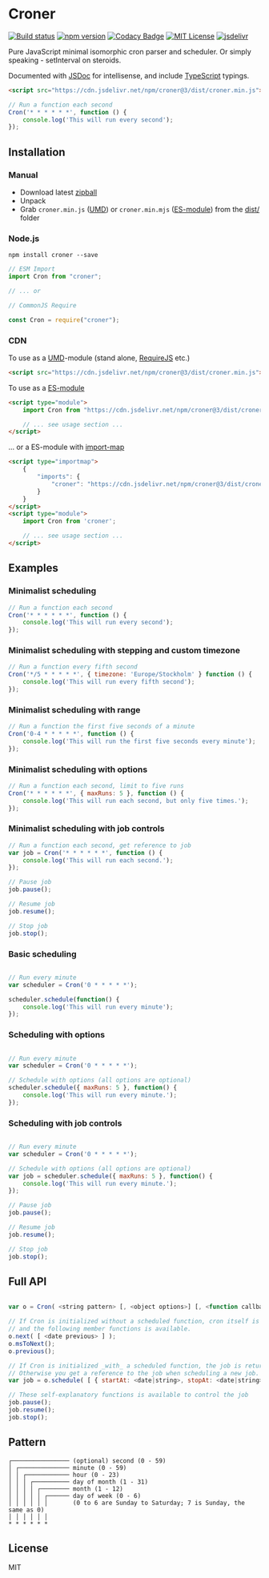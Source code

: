 # Croner

[![Build status](https://travis-ci.org/Hexagon/croner.svg)](https://travis-ci.org/Hexagon/croner) [![npm version](https://badge.fury.io/js/croner.svg)](https://badge.fury.io/js/croner) [![Codacy Badge](https://app.codacy.com/project/badge/Grade/4978bdbf495941c087ecb32b120f28ff)](https://www.codacy.com/gh/Hexagon/croner/dashboard?utm_source=github.com&amp;utm_medium=referral&amp;utm_content=Hexagon/croner&amp;utm_campaign=Badge_Grade)
[![MIT License](https://img.shields.io/badge/license-MIT-blue.svg)](https://github.com/Hexagon/croner/blob/master/LICENSE) [![jsdelivr](https://data.jsdelivr.com/v1/package/npm/croner/badge?style=rounded)](https://www.jsdelivr.com/package/npm/croner)

Pure JavaScript minimal isomorphic cron parser and scheduler. Or simply speaking - setInterval on steroids. 

Documented with [JSDoc](https://jsdoc.app/) for intellisense, and include [TypeScript](https://www.typescriptlang.org/) typings.

```html
<script src="https://cdn.jsdelivr.net/npm/croner@3/dist/croner.min.js"></script>
```

```javascript
// Run a function each second
Cron('* * * * * *', function () {
	console.log('This will run every second');
});
```

## Installation

### Manual

*	Download latest [zipball](http://github.com/Hexagon/croner/zipball/master/)
*	Unpack
*	Grab ```croner.min.js``` ([UMD](https://github.com/umdjs/umd)) or ```croner.min.mjs``` ([ES-module](https://developer.mozilla.org/en-US/docs/Web/JavaScript/Guide/Modules)) from the [dist/](/dist) folder

### Node.js

```npm install croner --save```

```javascript
// ESM Import
import Cron from "croner";

// ... or

// CommonJS Require

const Cron = require("croner");
```

### CDN

To use as a [UMD](https://github.com/umdjs/umd)-module (stand alone, [RequireJS](https://requirejs.org/) etc.)

```html
<script src="https://cdn.jsdelivr.net/npm/croner@3/dist/croner.min.js"></script>
```

To use as a [ES-module](https://developer.mozilla.org/en-US/docs/Web/JavaScript/Guide/Modules)

```html
<script type="module">
	import Cron from "https://cdn.jsdelivr.net/npm/croner@3/dist/croner.min.mjs";

	// ... see usage section ...
</script>
```

... or a ES-module with [import-map](https://github.com/WICG/import-maps)
```html
<script type="importmap">
	{
		"imports": {
			"croner": "https://cdn.jsdelivr.net/npm/croner@3/dist/croner.min.mjs"
		}
	}
</script>
<script type="module">
	import Cron from 'croner';

	// ... see usage section ...
</script>
```

## Examples 

### Minimalist scheduling
```javascript
// Run a function each second
Cron('* * * * * *', function () {
	console.log('This will run every second');
});
```

### Minimalist scheduling with stepping and custom timezone
```javascript
// Run a function every fifth second
Cron('*/5 * * * * *', { timezone: 'Europe/Stockholm' } function () {
	console.log('This will run every fifth second');
});
```

### Minimalist scheduling with range
```javascript
// Run a function the first five seconds of a minute
Cron('0-4 * * * * *', function () {
	console.log('This will run the first five seconds every minute');
});
```

### Minimalist scheduling with options
```javascript
// Run a function each second, limit to five runs
Cron('* * * * * *', { maxRuns: 5 }, function () {
	console.log('This will run each second, but only five times.');
});
```

### Minimalist scheduling with job controls
```javascript
// Run a function each second, get reference to job
var job = Cron('* * * * * *', function () {
	console.log('This will run each second.');
});

// Pause job
job.pause();

// Resume job
job.resume();

// Stop job
job.stop();

```

### Basic scheduling
```javascript

// Run every minute
var scheduler = Cron('0 * * * * *');

scheduler.schedule(function() {
	console.log('This will run every minute');
});
```

### Scheduling with options
```javascript

// Run every minute
var scheduler = Cron('0 * * * * *');

// Schedule with options (all options are optional)
scheduler.schedule({ maxRuns: 5 }, function() {
	console.log('This will run every minute.');
});
```
### Scheduling with job controls
```javascript

// Run every minute
var scheduler = Cron('0 * * * * *');

// Schedule with options (all options are optional)
var job = scheduler.schedule({ maxRuns: 5 }, function() {
	console.log('This will run every minute.');
});

// Pause job
job.pause();

// Resume job
job.resume();

// Stop job
job.stop();
```

## Full API
```javascript

var o = Cron( <string pattern> [, <object options>] [, <function callback> ] );
```
```javascript
// If Cron is initialized without a scheduled function, cron itself is returned
// and the following member functions is available.
o.next( [ <date previous> ] );
o.msToNext();
o.previous();

// If Cron is initialized _with_ a scheduled function, the job is retured instead.
// Otherwise you get a reference to the job when scheduling a new job.
var job = o.schedule( [ { startAt: <date|string>, stopAt: <date|string>, maxRuns: <integer>, timezone: <string> } ,] callback);

// These self-explanatory functions is available to control the job
job.pause();
job.resume();
job.stop();

```

## Pattern

```
┌──────────────── (optional) second (0 - 59)
│ ┌────────────── minute (0 - 59)
│ │ ┌──────────── hour (0 - 23)
│ │ │ ┌────────── day of month (1 - 31)
│ │ │ │ ┌──────── month (1 - 12)
│ │ │ │ │ ┌────── day of week (0 - 6) 
│ │ │ │ │ │       (0 to 6 are Sunday to Saturday; 7 is Sunday, the same as 0)
│ │ │ │ │ │
* * * * * *
```

## License

MIT